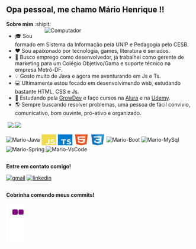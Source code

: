 ## Opa pessoal, me chamo Mário Henrique !!

**Sobre mim** :shipit:
<img src="https://raw.githubusercontent.com/MicaelliMedeiros/micaellimedeiros/master/image/computer-illustration.png" min-width="400px" max-width="400px" width="400px" align="right" alt="Computador">
-  🎓 Sou formado em Sistema da Informação pela UNIP e Pedagogia pelo CESB.
-  ❤️ Sou apaixonado por tecnologia, games, literatura e seriados.
-  🔧 Busco emprego como desenvolvedor, já trabalhei como gerente de marketing para um Colégio Objetivo/Gama e suporte técnico na empresa Metrô-DF.
-  💡 Gosto muito de Java e agora me aventurando em Js e Ts.
-  💻 Ultimamente estou focado em desenvolvimendo web, estudando bastante HTML, CSS e Js.
-  📖 Estudando pela <a href="https://www.growdev.com.br">GrowDev</a> e faço cursos na <a href="https://www.alura.com.br/">Alura</a> e na <a href="https://www.udemy.com">Udemy</a>.
-  🌎 Sempre buscando resolver problemas, uma pessoa de fácil convivio, comunicativo, bom ouvinte, pró-ativo e organizado.

<img>
<a href="https://github.com/anuraghazra/github-readme-stats">
  <img align="center" src="https://github-readme-stats.vercel.app/api?username=Mhlpereira&show_icons=true&theme=transparent&hide_border=true&rank_icon=github" />
</a>
<a href="https://github.com/anuraghazra/convoychat">
  <img align="center" src="https://github-readme-stats.vercel.app/api/top-langs/?username=Mhlpereira&layout=compact&theme=transparent&hide_border=true" />
</a>
</img>

<div style="display: inline_block"><br>
  <img align="center" alt="Mario-Java" height="30" width="40" src="https://cdn.jsdelivr.net/gh/devicons/devicon/icons/java/java-original.svg">
  <img align="center" alt="Mario-Js" height="30" width="40" src="https://raw.githubusercontent.com/devicons/devicon/master/icons/javascript/javascript-plain.svg">
  <img align="center" alt="Mario-Ts" height="30" width="40" src="https://raw.githubusercontent.com/devicons/devicon/master/icons/typescript/typescript-plain.svg">
  <img align="center" alt="Mario-HTML" height="30" width="40" src="https://raw.githubusercontent.com/devicons/devicon/master/icons/html5/html5-original.svg">
  <img align="center" alt="Mario-CSS" height="30" width="40" src="https://raw.githubusercontent.com/devicons/devicon/master/icons/css3/css3-original.svg">
  <img align="center" alt="Mario-Boot" height="30" width="40" src="https://cdn.jsdelivr.net/gh/devicons/devicon/icons/bootstrap/bootstrap-original.svg">        
  <img align="center" alt="Mario-MySql" height="30" width="40" src="https://cdn.jsdelivr.net/gh/devicons/devicon/icons/mysql/mysql-original.svg">
  <img align="center" alt="Mario-Spring" height="30" width="40" src="https://cdn.jsdelivr.net/gh/devicons/devicon/icons/spring/spring-original.svg">
  <img align="center" alt="Mario-VsCode" height="30" width="40" src="https://cdn.jsdelivr.net/gh/devicons/devicon/icons/vscode/vscode-original.svg">       
</div>

##  
**Entre em contato comigo!**

<div>
  <a href = "mailto:mariohenriquelp@gmail.com"><img width="48" height="48" src="https://img.icons8.com/color-glass/48/gmail.png" target="_blank" alt="gmail"></a>
  <a href = "https://www.linkedin.com/in/mário-henrique/"><img src="https://img.icons8.com/fluent/48/000000/linkedin.png" target="_blank" alt="linkedin"/></a>
</div>

##
**Cobrinha comendo meus commits!**
<br>

![snake gif](https://github.com/Mhlpereira/Mhlpereira/blob/output/github-contribution-grid-snake.gif)
            
          
